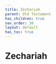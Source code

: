 ```yaml
---
title: Zechariah
parent: Old Testament
has_children: true
nav_order: 38
layout: default
has_toc: true
---
```


# Zechariah
